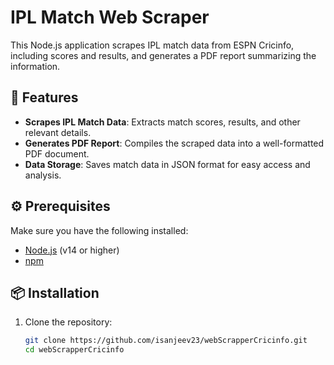 # IPL Match Web Scraper

This Node.js application scrapes IPL match data from ESPN Cricinfo, including scores and results, and generates a PDF report summarizing the information.

## 📝 Features

- **Scrapes IPL Match Data**: Extracts match scores, results, and other relevant details.
- **Generates PDF Report**: Compiles the scraped data into a well-formatted PDF document.
- **Data Storage**: Saves match data in JSON format for easy access and analysis.

## ⚙️ Prerequisites

Make sure you have the following installed:

- [Node.js](https://nodejs.org/) (v14 or higher)
- [npm](https://www.npmjs.com/)

## 📦 Installation

1. Clone the repository:

   ```bash
   git clone https://github.com/isanjeev23/webScrapperCricinfo.git
   cd webScrapperCricinfo
